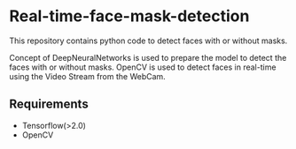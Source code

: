 # Real-time-face-mask-detection


 This repository contains python code to detect faces with or without masks.

 Concept of DeepNeuralNetworks is used to prepare the model to detect the faces with or without masks. 
 OpenCV is used to detect faces in real-time using the Video Stream from the WebCam.

## Requirements
<ul>
  <li> Tensorflow(>2.0)  </li>
  <li> OpenCV </li>
 
</ul>

